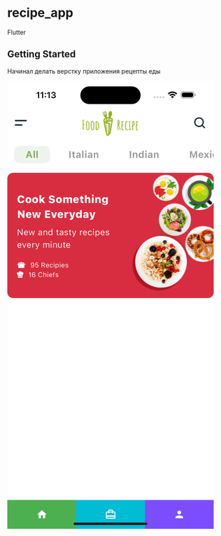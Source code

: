 # recipe_app
Flutter

## Getting Started

Начинал делать верстку приложения рецепты еды

![alttext](assets/food_recepe.png)

